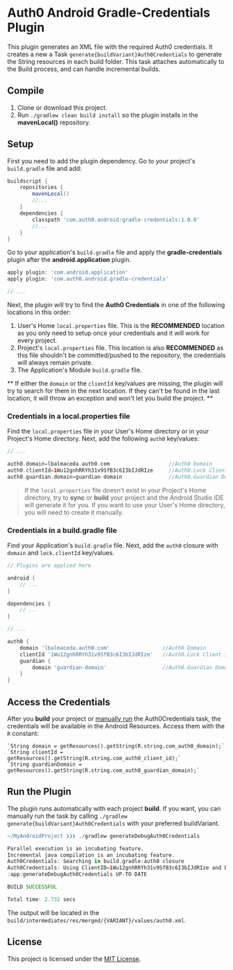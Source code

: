 # Auth0 Android Gradle-Credentials Plugin

This plugin generates an XML file with the required Auth0 credentials. It creates a new a Task `generate{buildVariant}Auth0Credentials` to generate the String resources in each build folder. This task attaches automatically to the Build process, and can handle incremental builds.

## Compile

1. Clone or download this project.
2. Run `./gradlew clean build install` so the plugin installs in the **mavenLocal()** repository.

## Setup

First you need to add the plugin dependency. Go to your project's `build.gradle` file and add:

```groovy
buildscript {
    repositories {
        mavenLocal()
        //...
    }
    dependencies {
        classpath 'com.auth0.android:gradle-credentials:1.0.0'
        //...
    }
}
```

Go to your application's `build.gradle` file and apply the **gradle-credentials** plugin after the **android.application** plugin.

```groovy
apply plugin: 'com.android.application'
apply plugin: 'com.auth0.android.gradle-credentials'

// ...
```

Next, the plugin will try to find the **Auth0 Credentials** in one of the following locations in this order:

1. User's Home `local.properties` file. This is the **RECOMMENDED** location as you only need to setup once your credentials and it will work for every project. 
2. Project's `local.properties` file. This location is also **RECOMMENDED** as this file shouldn't be committed/pushed to the repository, the credentials will always remain private.
3. The Application's Module `build.gradle` file.

** If either the `domain` or the `clientId` key/values are missing, the plugin will try to search for them in the next location. If they can't be found in the last location, it will throw an exception and won't let you build the project. **

### Credentials in a local.properties file

Find the `local.properties` file in your User's Home directory or in your Project's Home directory. Next, add the following `auth0` key/values:

```groovy
// ...

auth0.domain=lbalmaceda.auth0.com                   //Auth0 Domain
auth0.clientId=1Wu12gnhRRYh31v9SfB3c6I3bIJdRIze     //Auth0.Lock Client ID
auth0.guardian.domain=guardian-domain               //Auth0.Guardian Domain
```

> If the `local.properties` file doesn't exist in your Project's Home directory, try to **sync** or **build** your project and the Android Studio IDE will generate it for you. If you want to use your User's Home directory, you will need to create it manually.
   

### Credentials in a build.gradle file 

Find your Application's `build.gradle` file. Next, add the `auth0` closure with `domain` and `lock.clientId` key/values.

```groovy
// Plugins are applied here

android {
    // ...
}

dependencies {
    // ...
}

// ...

auth0 {
    domain 'lbalmaceda.auth0.com'                 //Auth0 Domain
    clientId '1Wu12gnhRRYh31v9SfB3c6I3bIJdRIze'   //Auth0.Lock Client ID
    guardian {
        domain 'guardian-domain'                  //Auth0.Guardian Domain
    }
}
```


## Access the Credentials
After you **build** your project or [manually run](#run-the-plugin) the Auth0Credentials task, the credentials will be available in the Android Resources. Access them with the `R` constant:

```
`String domain = getResources().getString(R.string.com_auth0_domain);`
`String clientId = getResources().getString(R.string.com_auth0_client_id);`
`String guardianDomain = getResources().getString(R.string.com_auth0_guardian_domain);`
```


## Run the Plugin
The plugin runs automatically with each project **build**. If you want, you can manually run the task by calling `./gradlew generate{buildVariant}Auth0Credentials` with your preferred buildVariant.

```groovy
~/MyAndroidProject ❯❯❯ ./gradlew generateDebugAuth0Credentials

Parallel execution is an incubating feature.
Incremental java compilation is an incubating feature.
Auth0Credentials: Searching in build.gradle:auth0 closure
Auth0Credentials: Using ClientID=1Wu12gnhRRYh31v9SfB3c6I3bIJdRIze and Domain=lbalmaceda.auth0.com
:app:generateDebugAuth0Credentials UP-TO-DATE

BUILD SUCCESSFUL

Total time: 2.732 secs
```


The output will be located in the `build/intermediates/res/merged/{VARIANT}/values/auth0.xml`.


License
-------
This project is licensed under the [MIT License](LICENSE).